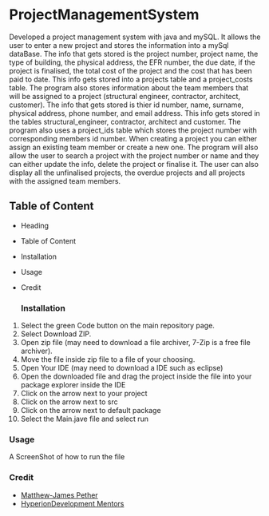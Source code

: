 # ProjectManagementSystem

Developed a project management system with java and mySQL. It allows the user to enter a new project and stores the information into a mySql dataBase. The info that gets stored is the project number, project name, the type of building, the physical address, the EFR number, the due date, if the project is finalised, the total cost of the project and the cost that has been paid to date. This info gets stored into a projects table and a project_costs table. The program also stores information about the team members that will be assigned to a project (structural engineer, contractor, architect, customer). The info that gets stored is thier id number, name, surname, physical address, phone number, and email address. This info gets stored in the tables structural_engineer, contractor, architect and customer. The program also uses a project_ids table which stores the project number with corresponding members id number. When creating a project you can either assign an existing team member or create a new one. The program will also allow the user to search a project with the project number or name and they can either update the info, delete the project or finalise it. The user can also display all the unfinalised projects, the overdue projects and all projects with the assigned team members.

## Table of Content
* Heading
* Table of Content
* Installation
* Usage
* Credit

  ### Installation
1. Select the green Code button on the main repository page.
1. Select Download ZIP.
1. Open zip file (may need to download a file archiver, 7-Zip is a free file archiver).
1. Move the file inside zip file to a file of your choosing.
1. Open Your IDE (may need to download a IDE such as eclipse)
1. Open the downloaded file and drag the project inside the file into your package explorer inside the IDE
1. Click on the arrow next to your project
1. Click on the arrow next to src
1. Click on the arrow next to default package
1. Select the Main.jave file and select run

### Usage
A ScreenShot of how to run the file

### Credit
* [Matthew-James Pether](https://www.linkedin.com/in/m-j-pether-150793301)
* [HyperionDevelopment Mentors](https://www.hyperiondev.com/)
